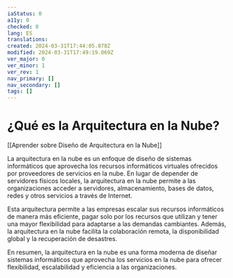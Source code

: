 ```yaml
---
iaStatus: 0
a11y: 0
checked: 0
lang: ES
translations: 
created: 2024-03-31T17:44:05.878Z
modified: 2024-03-31T17:49:19.069Z
ver_major: 0
ver_minor: 1
ver_rev: 1
nav_primary: []
nav_secondary: []
tags: []
---
```

# ¿Qué es la Arquitectura en la Nube?

[[Aprender sobre Diseño de Arquitectura en la Nube]]

La arquitectura en la nube es un enfoque de diseño de sistemas informáticos que aprovecha los recursos informáticos virtuales ofrecidos por proveedores de servicios en la nube. En lugar de depender de servidores físicos locales, la arquitectura en la nube permite a las organizaciones acceder a servidores, almacenamiento, bases de datos, redes y otros servicios a través de Internet.

Esta arquitectura permite a las empresas escalar sus recursos informáticos de manera más eficiente, pagar solo por los recursos que utilizan y tener una mayor flexibilidad para adaptarse a las demandas cambiantes. Además, la arquitectura en la nube facilita la colaboración remota, la disponibilidad global y la recuperación de desastres.

En resumen, la arquitectura en la nube es una forma moderna de diseñar sistemas informáticos que aprovecha los servicios en la nube para ofrecer flexibilidad, escalabilidad y eficiencia a las organizaciones.
